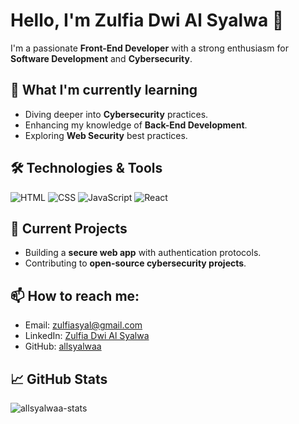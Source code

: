 # Hello, I'm Zulfia Dwi Al Syalwa 👋

I'm a passionate **Front-End Developer** with a strong enthusiasm for **Software Development** and **Cybersecurity**.

## 🌱 What I'm currently learning
- Diving deeper into **Cybersecurity** practices.
- Enhancing my knowledge of **Back-End Development**.
- Exploring **Web Security** best practices.

## 🛠️ Technologies & Tools
![HTML](https://img.shields.io/badge/HTML-5%2F%20orange?style=for-the-badge&logo=html5&logoColor=white)
![CSS](https://img.shields.io/badge/CSS-3%2F%20blue?style=for-the-badge&logo=css3&logoColor=white)
![JavaScript](https://img.shields.io/badge/JavaScript-%20yellow?style=for-the-badge&logo=javascript&logoColor=white)
![React](https://img.shields.io/badge/React-16%2Fblue?style=for-the-badge&logo=react&logoColor=white)

## 🚀 Current Projects
- Building a **secure web app** with authentication protocols.
- Contributing to **open-source cybersecurity projects**.

## 📫 How to reach me:
- Email: [zulfiasyal@gmail.com](mailto:zulfiasyal@gmail.com)
- LinkedIn: [Zulfia Dwi Al Syalwa](www.linkedin.com/in/zulfia-dwi-al-syalwa)
- GitHub: [allsyalwaa](https://github.com/allsyalwaa)

## 📈 GitHub Stats
![allsyalwaa-stats](https://github-readme-stats.vercel.app/api?username=allsyalwaa&show_icons=true)

